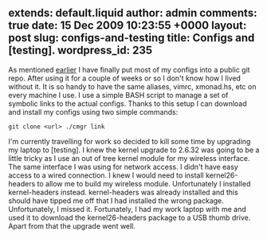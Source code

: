 extends: default.liquid
author: admin
comments: true
date: 15 Dec 2009 10:23:55 +0000
layout: post
slug: configs-and-testing
title: Configs and [testing].
wordpress_id: 235
---

As mentioned [earlier](http://blog.sambodata.com/?p=227) I have finally put most of my configs into a public git repo. After using it for a couple of weeks or so I don't know how I lived without it. It is so handy to have the same aliases, vimrc, xmonad.hs, etc on every machine I use. I use a simple BASH script to manage a set of symbolic links to the actual configs. Thanks to this setup I can download and install my configs using two simple commands:

`git clone <url>
./cmgr link`

I'm currently travelling for work so decided to kill some time by upgrading my laptop to [testing]. I knew the kernel upgrade to 2.6.32 was going to be a little tricky as I use an out of tree kernel module for my wireless interface. The same interface I was using for network access. I didn't have easy access to a wired connection. I knew I would need to install kernel26-headers to allow me to build my wireless module. Unfortunately I installed kernel-headers instead. kernel-headers was already installed and this should have tipped me off that I had installed the wrong package. Unfortunately, I missed it. Fortunately, I had my work laptop with me and used it to download the kernel26-headers package to a USB thumb drive. Apart from that the upgrade went well.
